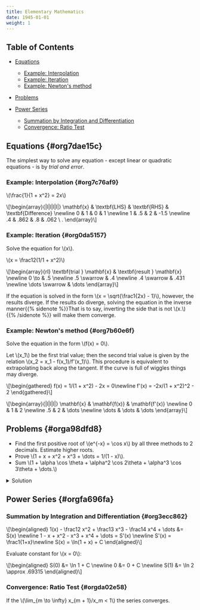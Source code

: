 ```yaml
---
title: Elementary Mathematics
date: 1945-01-01
weight: 1
---
```


## Table of Contents



-   [Equations](#org7dae15c)

    -   [Example: Interpolation](#org7c76af9)
    -   [Example: Iteration](#org0da5157)
    -   [Example: Newton\'s method](#org7b60e6f)

-   [Problems](#orga98dfd8)

-   [Power Series](#orgfa696fa)

    -   [Summation by Integration and Differentiation](#org3ecc862)
    -   [Convergence: Ratio Test](#orgda02e58)



## Equations {#org7dae15c}

The simplest way to solve any equation - except
linear or quadratic equations - is by *trial and error*.



### Example: Interpolation {#org7c76af9}

\\(\frac{1}{1 + x^2} = 2x\\)

\\[\begin{array}{|l|l|l|l|} \mathbf{x} & \textbf{LHS} & \textbf{RHS} &
\textbf{Difference} \\newline 0 & 1 & 0 & 1 \\newline 1 & .5 & 2 & -1.5 \\newline .4 & .862 &
.8 & .062 \\ . \end{array}\\]



### Example: Iteration {#org0da5157}

Solve the equation for \\(x\\).

\\(x = \frac12(1/1 + x^2)\\)

\\[\begin{array}{rl} \textbf{trial } \mathbf{x} & \textbf{result }
\mathbf{x} \newline 0 \to & .5 \newline .5 \swarrow & .4 \newline .4 \swarrow & .431 \newline
\dots \swarrow & \dots \end{array}\\]

If the equation is solved in the form \\(x = \sqrt{\frac1{2x} - 1}\\),
however, the results diverge. If the results do diverge, solving the
equation in the inverse manner{{% sidenote %}}That is to say, inverting the side that is not \\(x.\\){{% /sidenote %}} will make them converge.



### Example: Newton\'s method {#org7b60e6f}

Solve the equation in the form \\(f(x) = 0\\).

Let \\(x_1\\) be the first trial value; then the second trial value is given
by the relation \\(x_2 = x_1 - f(x_1)/f'(x_1)\\). This procedure is
equivalent to extrapolating back along the tangent. If the curve is full
of wiggles things may diverge.

\\[\begin{gathered} f(x) = 1/(1 + x^2) - 2x = 0\\newline f'(x) = -2x/(1 +
x^2)^2 - 2 \end{gathered}\\]

\\[\begin{array}{|l|l|l|} \mathbf{x} & \mathbf{f(x)} & \mathbf{f'(x)} \\newline
0 & 1 & 2 \\newline .5 & 2 & \dots \\newline \dots & \dots & \dots \end{array}\\]



## Problems {#orga98dfd8}



-   Find the first positive root of \\(e^{-x} = \cos x\\) by all three
    methods to 2 decimals. Estimate higher roots.
-   Prove \\(1 + x + x^2 + x^3 + \dots = 1/(1 - x)\\).
-   Sum \\(1 + \alpha \cos \theta + \alpha^2 \cos 2\theta + \alpha^3 \cos
     3\theta + \dots.\\)

<details><summary>Solution</summary>
Assume \(\vert \alpha\vert < 1\). Then we have:

\\[\begin{aligned} \sum_{n = 0}^\infty \alpha^n \cos n\theta &=
\Re\left[\sum_{n = 0}^\infty \alpha^n (\cos n\theta + i \sin
n\theta)\right] \newline &= \Re\left[\sum_{n=0}^\infty \alpha^n e^{in
\theta}\right] \newline &= \Re\left[\sum_{n=0}^\infty (\alpha e^{i\theta})^n
\right] \newline &= \Re\left[\frac1{1 - \alpha e^{i\theta}}\right]\newline &=
\Re\left[\frac1{1 - \alpha \cos\theta - \alpha i\sin\theta}\right]\newline &=
\Re\left[\frac{1 - \alpha \cos\theta + \alpha i\sin\theta}{(1 - \alpha
\cos \theta)^2 - (\alpha i \sin \theta)^2} \right]\newline &= \frac{1 - \alpha
\cos \theta}{(1 - \alpha \cos \theta)^2 + (\alpha \sin \theta)^2} \newline &=
\frac{1 - \alpha \cos \theta}{1 - 2\alpha\cos\theta + \alpha^2}.
\end{aligned}\\]

</details>


## Power Series {#orgfa696fa}





### Summation by Integration and Differentiation {#org3ecc862}


\\[\begin{aligned} 1(x) - \frac12 x^2 + \frac13 x^3 - \frac14 x^4 + \dots
&= S(x) \\newline 1 - x + x^2 - x^3 + x^4 + \dots = S'(x) \\newline S'(x) =
\frac1{1+x}\\newline S(x) = \ln(1 + x) + C \end{aligned}\\]

Evaluate constant for \\(x = 0\\):

\\[\begin{aligned} S(0) &= \ln 1 + C \\newline 0 &= 0 + C \\newline S(1) &= \ln 2
\approx .69315 \end{aligned}\\]



### Convergence: Ratio Test {#orgda02e58}

If the \\(\lim_{m \to \infty} x_{m + 1}/x_m < 1\\) the
series converges.

[^1]: That is to say, inverting the side that is not \\(x\\).
